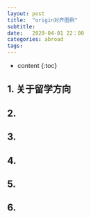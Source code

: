 ```yaml
---
layout: post
title:  "origin对齐图例"
subtitle:   
date:   2020-04-01 22：00
categories: abroad
tags: 
---
```


* content
{:toc}


## 1. 关于留学方向


## 2. 

## 3. 
## 4. 

## 5. 

## 6. 

